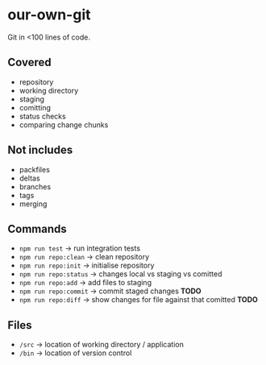 # our-own-git

Git in <100 lines of code.

## Covered

- repository
- working directory
- staging
- comitting
- status checks
- comparing change chunks

## Not includes

- packfiles
- deltas
- branches
- tags
- merging

## Commands

- `npm run test` -> run integration tests
- `npm run repo:clean` -> clean repository
- `npm run repo:init` -> initialise repository
- `npm run repo:status` -> changes local vs staging vs comitted
- `npm run repo:add` -> add files to staging
- `npm run repo:commit` -> commit staged changes **TODO**
- `npm run repo:diff` -> show changes for file against that comitted **TODO**

## Files

- `/src` -> location of working directory / application
- `/bin` -> location of version control

